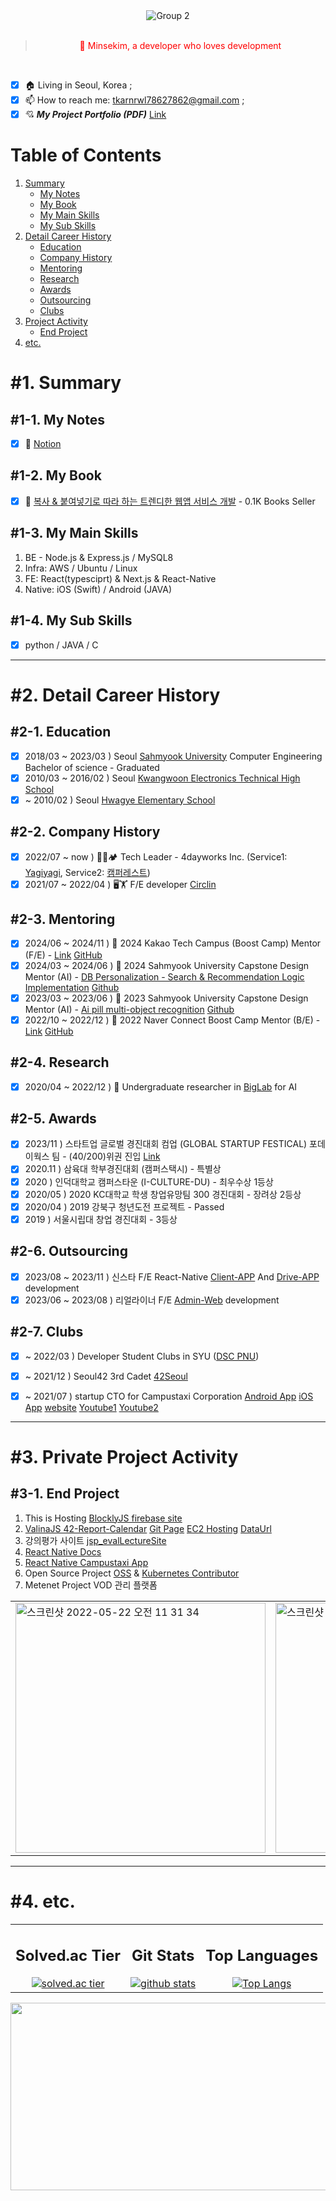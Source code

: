 <!--
**Mins97/Mins97** is a ✨ _special_ ✨ repository because its `README.md` (this file) appears on your GitHub profile.
Here are some ideas to get you started:
-->
<div align="center">
  <img src="https://github.com/minsekim1/minsekim1/assets/23623248/ff701424-487e-4536-a847-1fa79c38c022" alt="Group 2"/>
  <br/>
  <br/>
  <div>
    <blockquote style="color:red;">👋 Minsekim, a developer who loves development</blockquote>
    <br/>
  </div>
</div>

- [x] 🏠 Living in Seoul, Korea ;
- [x] 📫 How to reach me: tkarnrwl78627862@gmail.com ;
- [x] 💘 ***My Project Portfolio (PDF)*** [Link](https://github.com/minsekim1/minsekim1/blob/main/minsekim_portfolio.pdf)

# Table of Contents
1. [Summary](#1-summary)
   - [My Notes](#1-1-my-notes)
   - [My Book](#1-2-my-book)
   - [My Main Skills](#1-3-my-main-skills)
   - [My Sub Skills](#1-4-my-sub-skills)
2. [Detail Career History](#2-detail-career-history)
   - [Education](#2-1-education)
   - [Company History](#2-2-company-history)
   - [Mentoring](#2-3-mentoring)
   - [Research](#2-4-research)
   - [Awards](#2-5-awards)
   - [Outsourcing](#2-6-outsourcing)
   - [Clubs](#2-7-clubs)
3. [Project Activity](#3-project-activity)
   - [End Project](#3-1-end-project)
4. [etc.](#5-etc) 

# #1. Summary
## #1-1. My Notes
- [x] 💾 [Notion](https://minsekim1.notion.site/f8262160d67a4315873a615d460b2980?pvs=4)
## #1-2. My Book
- [x] 📘 [복사 & 붙여넣기로 따라 하는 트렌디한 웹앱 서비스 개발](https://fastcampus.co.kr/books/211716) - 0.1K Books Seller
## #1-3. My Main Skills
1. BE - Node.js & Express.js / MySQL8
2. Infra: AWS / Ubuntu / Linux
3. FE: React(typesciprt) & Next.js & React-Native
4. Native: iOS (Swift) / Android (JAVA)
## #1-4. My Sub Skills
- [X] python / JAVA / C


---


# #2. Detail Career History

## #2-1. Education
- [x] 2018/03 ~ 2023/03 ) Seoul [Sahmyook University](https://www.syu.ac.kr/) Computer Engineering Bachelor of science - Graduated
- [x] 2010/03 ~ 2016/02 ) Seoul [Kwangwoon Electronics Technical High School](https://kwangwoon.sen.hs.kr/)
- [x] ~ 2010/02 ) Seoul [Hwagye Elementary School](https://hwagye.sen.es.kr/)

## #2-2. Company History
- [x] 2022/07 ~ now ) 👨‍💻🏕️ Tech Leader - 4dayworks Inc. (Service1: [Yagiyagi](https://www.yagiyagi.kr), Service2: [캠퍼레스트](https://www.camperest.kr/))
- [x] 2021/07 ~ 2022/04 ) 🖥️🏋 F/E developer [Circlin](https://www.google.com/search?q=%EC%8D%A8%ED%81%B4%EC%9D%B8&oq=%EC%8D%A8%ED%81%B4%EC%9D%B8&aqs=chrome..69i57j69i59l2.1489j0j7&sourceid=chrome&ie=UTF-8)

## #2-3. Mentoring
- [x] 2024/06 ~ 2024/11 ) 🏫 2024 Kakao Tech Campus (Boost Camp) Mentor (F/E) - [Link](https://www.kakaotechcampus.com/) [GitHub](https://github.com/kakao-tech-campus-2nd-step2)
- [X] 2024/03 ~ 2024/06 ) 🏫 2024 Sahmyook University Capstone Design Mentor (AI) - [DB Personalization - Search & Recommendation Logic Implementation](https://minsekim1.notion.site/DB-47a6af268ef742f5a498df3948759e40?pvs=4) [Github](https://github.com/SWproject-syu/capstone-2024-DB-search)
- [X] 2023/03 ~ 2023/06 ) 🏫 2023 Sahmyook University Capstone Design Mentor (AI) - [Ai pill multi-object recognition](https://www.notion.so/OCR-8dfd799d977a45d98ad79d2da3911dee?pvs=4) [Github](https://github.com/SWproject-syu)
- [x] 2022/10 ~ 2022/12 ) 🏫 2022 Naver Connect Boost Camp Mentor (B/E) - [Link](https://boostcamp.connect.or.kr) [GitHub](https://github.com/boostcampwm-2022)

## #2-4. Research
- [x] 2020/04 ~ 2022/12 ) 🏫 Undergraduate researcher in [BigLab](https://cafe.naver.com/biglab) for AI

## #2-5. Awards
- [X] 2023/11 ) 스타트업 글로벌 경진대회 컴업 (GLOBAL STARTUP FESTICAL) 포데이웍스 팀 - (40/200)위권 진입 [Link](https://www.comeup.org/stars/alumni)
- [X] 2020.11 ) 삼육대 학부경진대회 (캠퍼스택시) - 특별상
- [X] 2020 ) 인덕대학교 캠퍼스타운 (I-CULTURE-DU) - 최우수상 1등상
- [X] 2020/05 ) 2020 KC대학교 학생 창업유망팀 300 경진대회 - 장려상 2등상
- [X] 2020/04 ) 2019 강북구 청년도전 프로젝트 - Passed
- [X] 2019 ) 서울시립대 창업 경진대회 - 3등상

## #2-6. Outsourcing
- [X] 2023/08 ~ 2023/11 ) 신스타 F/E React-Native [Client-APP](https://play.google.com/store/apps/details?id=com.shinstarr.clientapp) And [Drive-APP](https://play.google.com/store/apps/details?id=com.olhso.driver.app) development
- [X] 2023/06 ~ 2023/08 ) 리얼라이너 F/E [Admin-Web](https://realigner.vercel.app/) development

## #2-7. Clubs
- [x] ~ 2022/03 ) Developer Student Clubs in SYU ([DSC PNU](https://sites.google.com/view/dscsahmyook))
- [x] ~ 2021/12 ) Seoul42 3rd Cadet [42Seoul](https://42seoul.kr)
- [x] ~ 2021/07 ) startup CTO for Campustaxi Corporation [Android App](https://play.google.com/store/apps/details?id=com.campustaxi.campustaxi&hl=ko&gl=US) [iOS App](https://apps.apple.com/app/id1534509768) [website](https://campustaxi.modoo.at) [Youtube1](https://www.youtube.com/watch?v=5P2Nu_oR_a4) [Youtube2](https://www.youtube.com/watch?v=lEqMnIXH4QA)


---


# #3. Private Project Activity
## #3-1. End Project
1. This is Hosting [BlocklyJS firebase site](https://blocklyjs.web.app)
2. [ValinaJS 42-Report-Calendar](https://github.com/Mins97/42-Report-Calendar) [Git Page](https://mins97.github.io/42-Report-Calendar) [EC2 Hosting](http://42report.today/?id=jo) [DataUrl](http://42report.today/intra?id=jo)
3. 강의평가 사이트 [jsp_evalLectureSite](https://github.com/Mins97/jsp_evalLectureSite)
4. [React Native Docs](https://github.com/React-Native-docs/React-Native-docs)
5. [React Native Campustaxi App](https://github.com/Mins97/CampusTaxi)
6. Open Source Project [OSS](https://www.oss.kr) & [Kubernetes Contributor](https://kubernetes.io/ko/docs/home)
7. Metenet Project VOD 관리 플랫폼
<table>
  <tr>
    <td><img width="400" alt="스크린샷 2022-05-22 오전 11 31 34" src="https://user-images.githubusercontent.com/23623248/169675806-44a443db-457c-4f77-bb82-cc90fa98b22f.png"/></td>
    <td><img width="400" alt="스크린샷 2022-05-22 오전 11 31 25" src="https://user-images.githubusercontent.com/23623248/169675811-4db926a4-0b6f-493e-aa86-1f665ad4353b.png"/></td>
    <td><img width="400" alt="스크린샷 2022-05-22 오후 12 39 25" src="https://user-images.githubusercontent.com/23623248/169677389-805b1b1d-2542-466b-abc6-2d59f7f688fe.png"/></td>
  </tr>
</table>


---


# #4. etc.
<table>
  <tr>
    <td align="center">
      <h2>Solved.ac Tier</h2>
      <a href="https://solved.ac/slsl7862">
        <img src="http://mazassumnida.wtf/api/generate_badge?boj=slsl7862" alt="solved.ac tier"/>
      </a>
    </td>
    <td align="center">
      <h2>Git Stats</h2>
      <a href="https://github.com/mins97/github-readme-stats">
        <img src="https://github-readme-stats.vercel.app/api?username=minsekim1&count_private=true&show_icons=true&theme=dark" alt="github stats"/>
      </a>
    </td>
    <td align="center">
      <h2>Top Languages</h2>
      <a href="https://github.com/mins97/github-readme-stats">
        <img src="https://github-readme-stats.vercel.app/api/top-langs/?username=minsekim1&layout=compact&exclude_repo=ft_server&langs_count=15&theme=highcontrast" alt="Top Langs"/>
      </a>
    </td>
  </tr>
</table>

<a href="https://github.com/devxb/gitanimals">
<img
  src="https://render.gitanimals.org/farms/minsekim1"
  width="600"
  height="300"
/>
</a> 
